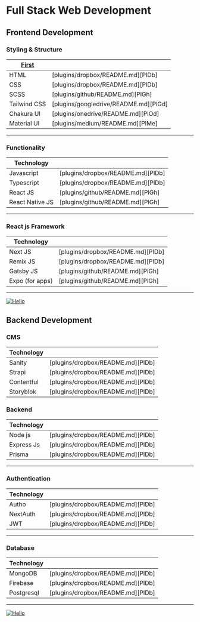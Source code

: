 #  Full Stack Web Development
## Frontend Development

### Styling & Structure
| [First](https://github.com/legendtemplate/roadmap-template/tree/main/First) |  |
| ------ | ------ |
| HTML | [plugins/dropbox/README.md][PlDb] |
| CSS | [plugins/dropbox/README.md][PlDb] |
| SCSS | [plugins/github/README.md][PlGh] |
| Tailwind CSS | [plugins/googledrive/README.md][PlGd] |
| Chakura UI | [plugins/onedrive/README.md][PlOd] |
| Material UI | [plugins/medium/README.md][PlMe] |
***
### Functionality
| Technology |  |
| ------ | ------ |
| Javascript | [plugins/dropbox/README.md][PlDb] |
| Typescript | [plugins/dropbox/README.md][PlDb] |
| React JS | [plugins/github/README.md][PlGh] |
| React Native JS | [plugins/github/README.md][PlGh] |
***
### React js Framework
| Technology |  |
| ------ | ------ |
| Next JS | [plugins/dropbox/README.md][PlDb] |
| Remix JS | [plugins/dropbox/README.md][PlDb] |
| Gatsby JS | [plugins/github/README.md][PlGh] |
| Expo (for apps) | [plugins/github/README.md][PlGh] |
***

[![Hello](https://dashdevs.com/top-frontend-technologies-2022-desktop_1046447266366100626_hub0fa8df50bd0eae2c13e3515ce6273ca_0_1176x0_resize_q85_h2_box.webp)](https://nodesource.com/products/nsolid)

## Backend Development
### CMS 
| Technology |  |
| ------ | ------ |
| Sanity | [plugins/dropbox/README.md][PlDb] |
| Strapi | [plugins/dropbox/README.md][PlDb] |
| Contentful | [plugins/dropbox/README.md][PlDb] |
| Storyblok | [plugins/dropbox/README.md][PlDb] |
### Backend 
| Technology |  |
| ------ | ------ |
| Node js | [plugins/dropbox/README.md][PlDb] |
| Express Js | [plugins/dropbox/README.md][PlDb] |
| Prisma | [plugins/dropbox/README.md][PlDb] |
***
### Authentication 
| Technology |  |
| ------ | ------ |
| Autho | [plugins/dropbox/README.md][PlDb] |
| NextAuth | [plugins/dropbox/README.md][PlDb] |
| JWT | [plugins/dropbox/README.md][PlDb] |
***
### Database 
| Technology |  |
| ------ | ------ |
| MongoDB | [plugins/dropbox/README.md][PlDb] |
| Firebase | [plugins/dropbox/README.md][PlDb] |
| Postgresql | [plugins/dropbox/README.md][PlDb] |
***

[![Hello](https://cdn.hashnode.com/res/hashnode/image/upload/v1683963073446/b6da9f72-e6dc-465e-baa1-bf9520edd38c.png)](https://nodesource.com/products/nsolid)